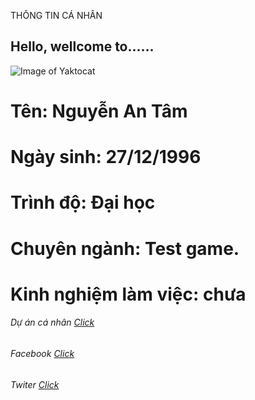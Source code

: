 
 THÔNG TIN CÁ NHÂN



## Hello, wellcome to......
![Image of Yaktocat](https://scontent.fvca1-2.fna.fbcdn.net/v/t1.0-9/53669216_1371224736369552_878559281501175808_n.jpg?_nc_cat=100&_nc_oc=AQmQndUMQumICl2XJrOE4i2L5QkEOKk7ZjQyvx3XSEvf1_lX-HuspfptU5VssBh6xP4&_nc_ht=scontent.fvca1-2.fna&oh=67c276fbf91e822e7499f99c1267984f&oe=5D0A5CEB)


# Tên: Nguyễn An Tâm
# Ngày sinh: 27/12/1996
# Trình độ: Đại học
# Chuyên ngành: Test game.
# Kinh nghiệm làm việc: chưa

###### Dự án cá nhân [Click](https://github.com/TamOggy)
###### Facebook [Click](https://www.facebook.com/profile.php?id=100004461165475)
###### Twiter [Click](https://twitter.com/antam823)

